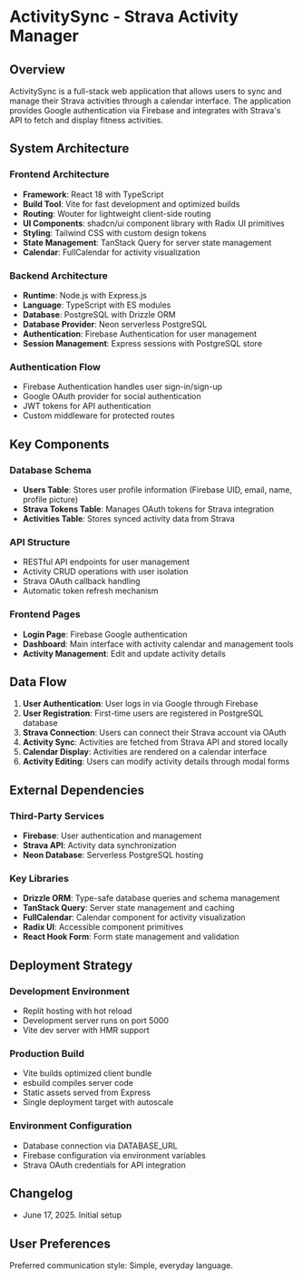 # ActivitySync - Strava Activity Manager

## Overview
ActivitySync is a full-stack web application that allows users to sync and manage their Strava activities through a calendar interface. The application provides Google authentication via Firebase and integrates with Strava's API to fetch and display fitness activities.

## System Architecture

### Frontend Architecture
- **Framework**: React 18 with TypeScript
- **Build Tool**: Vite for fast development and optimized builds
- **Routing**: Wouter for lightweight client-side routing
- **UI Components**: shadcn/ui component library with Radix UI primitives
- **Styling**: Tailwind CSS with custom design tokens
- **State Management**: TanStack Query for server state management
- **Calendar**: FullCalendar for activity visualization

### Backend Architecture
- **Runtime**: Node.js with Express.js
- **Language**: TypeScript with ES modules
- **Database**: PostgreSQL with Drizzle ORM
- **Database Provider**: Neon serverless PostgreSQL
- **Authentication**: Firebase Authentication for user management
- **Session Management**: Express sessions with PostgreSQL store

### Authentication Flow
- Firebase Authentication handles user sign-in/sign-up
- Google OAuth provider for social authentication
- JWT tokens for API authentication
- Custom middleware for protected routes

## Key Components

### Database Schema
- **Users Table**: Stores user profile information (Firebase UID, email, name, profile picture)
- **Strava Tokens Table**: Manages OAuth tokens for Strava integration
- **Activities Table**: Stores synced activity data from Strava

### API Structure
- RESTful API endpoints for user management
- Activity CRUD operations with user isolation
- Strava OAuth callback handling
- Automatic token refresh mechanism

### Frontend Pages
- **Login Page**: Firebase Google authentication
- **Dashboard**: Main interface with activity calendar and management tools
- **Activity Management**: Edit and update activity details

## Data Flow

1. **User Authentication**: User logs in via Google through Firebase
2. **User Registration**: First-time users are registered in PostgreSQL database
3. **Strava Connection**: Users can connect their Strava account via OAuth
4. **Activity Sync**: Activities are fetched from Strava API and stored locally
5. **Calendar Display**: Activities are rendered on a calendar interface
6. **Activity Editing**: Users can modify activity details through modal forms

## External Dependencies

### Third-Party Services
- **Firebase**: User authentication and management
- **Strava API**: Activity data synchronization
- **Neon Database**: Serverless PostgreSQL hosting

### Key Libraries
- **Drizzle ORM**: Type-safe database queries and schema management
- **TanStack Query**: Server state management and caching
- **FullCalendar**: Calendar component for activity visualization
- **Radix UI**: Accessible component primitives
- **React Hook Form**: Form state management and validation

## Deployment Strategy

### Development Environment
- Replit hosting with hot reload
- Development server runs on port 5000
- Vite dev server with HMR support

### Production Build
- Vite builds optimized client bundle
- esbuild compiles server code
- Static assets served from Express
- Single deployment target with autoscale

### Environment Configuration
- Database connection via DATABASE_URL
- Firebase configuration via environment variables
- Strava OAuth credentials for API integration

## Changelog
- June 17, 2025. Initial setup

## User Preferences
Preferred communication style: Simple, everyday language.